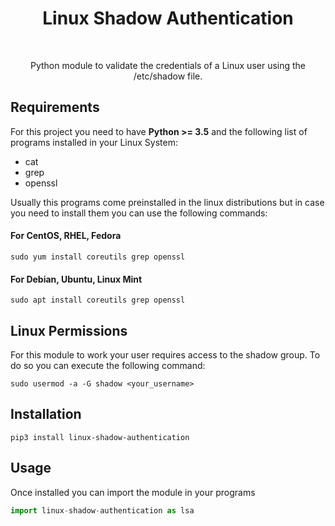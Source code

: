 
<p align="center">
    <h1 align="center">Linux Shadow Authentication</h1>
    <br>
    <p align="center">Python module to validate the credentials of a Linux user using the /etc/shadow file.</p>
</p>

Requirements
------------
For this project you need to have **Python >= 3.5** and the following list of programs installed in your Linux System:
* cat
* grep
* openssl

Usually this programs come preinstalled in the linux distributions but in case you need to install them you can use the following commands:

#### For CentOS, RHEL, Fedora
~~~
sudo yum install coreutils grep openssl
~~~
#### For Debian, Ubuntu, Linux Mint
~~~
sudo apt install coreutils grep openssl
~~~
Linux Permissions
------------
For this module to work your user requires access to the shadow group.
To do so you can execute the following command:

~~~
sudo usermod -a -G shadow <your_username>
~~~


Installation
------------
~~~
pip3 install linux-shadow-authentication
~~~


Usage
------------
Once installed you can import the module in your programs

```python
import linux-shadow-authentication as lsa
``` 
